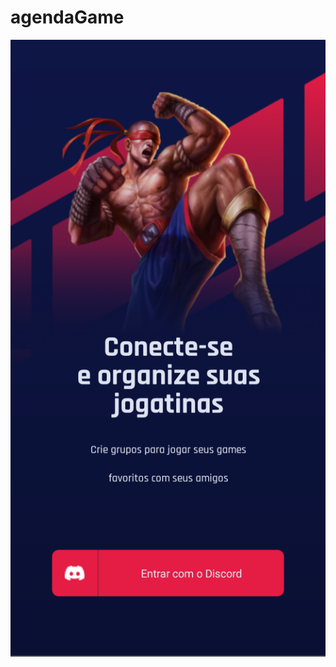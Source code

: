 # agendaGame
![image ](https://github.com/luizfilipeschaeffer/agendaGame/blob/main/ScreenShots/SingIn.png?raw=false)
